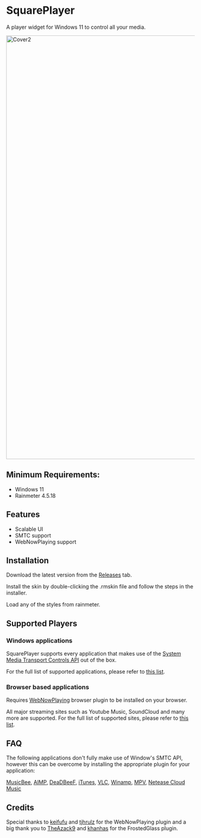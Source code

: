 # SquarePlayer
A player widget for Windows 11 to control all your media.

<img width="1130" alt="Cover2" src="https://cdn.discordapp.com/attachments/1211406685760135179/1216077717548830851/Screenshot_2024-03-09_123736.png?ex=65ff13a1&is=65ec9ea1&hm=7fd91a3abfb8d02747525980313bfc1b80f32a46acd2aeda57706affb943c247&">

## Minimum Requirements:
- Windows 11
- Rainmeter 4.5.18

## Features
- Scalable UI
- SMTC support
- WebNowPlaying support

## Installation
Download the latest version from the [Releases](https://github.com/Meti0X7CB/SquarePlayer/releases) tab.

Install the skin by double-clicking the .rmskin file and follow the steps in the installer.

Load any of the styles from rainmeter.

## Supported Players
### Windows applications 
SquarePlayer supports every application that makes use of the [System Media Transport Controls API](https://learn.microsoft.com/en-us/uwp/api/windows.media.systemmediatransportcontrols?view=winrt-22621) out of the box.

For the full list of supported applications, please refer to [this list](https://github.com/ModernFlyouts-Community/ModernFlyouts/blob/main/docs/GSMTC-Support-And-Popular-Apps.md).

### Browser based applications 
Requires [WebNowPlaying](https://wnp.keifufu.dev/extension/getting-started) browser plugin to be installed on your browser.

All major streaming sites such as Youtube Music, SoundCloud and many more are supported. For the full list of supported sites, please refer to [this list](https://wnp.keifufu.dev/supported-sites).

## FAQ
The following applications don't fully make use of Window's SMTC API, however this can be overcome by installing the appropriate plugin for your application:

[MusicBee](https://github.com/ameer1234567890/mb_MediaControl), [AIMP](https://www.aimp.ru/?do=catalog&rec_id=1097
), [DeaDBeeF](https://github.com/DeaDBeeF-for-Windows/ddb_smtc), [iTunes](https://github.com/thewizrd/iTunes-SMTC), [VLC](https://github.com/spmn/vlc-win10smtc), [Winamp](https://github.com/NanMetal/gen_smtc), [MPV](https://github.com/x0wllaar/MPV-SMTC), [Netease Cloud Music](https://github.com/BetterNCM/InfinityLink)

## Credits
Special thanks to [keifufu](https://github.com/keifufu) and [tjhrulz](https://github.com/tjhrulz/) for the WebNowPlaying plugin and a big thank you to [TheAzack9](https://github.com/TheAzack9) and [khanhas](https://github.com/khanhas) for the FrostedGlass plugin.
